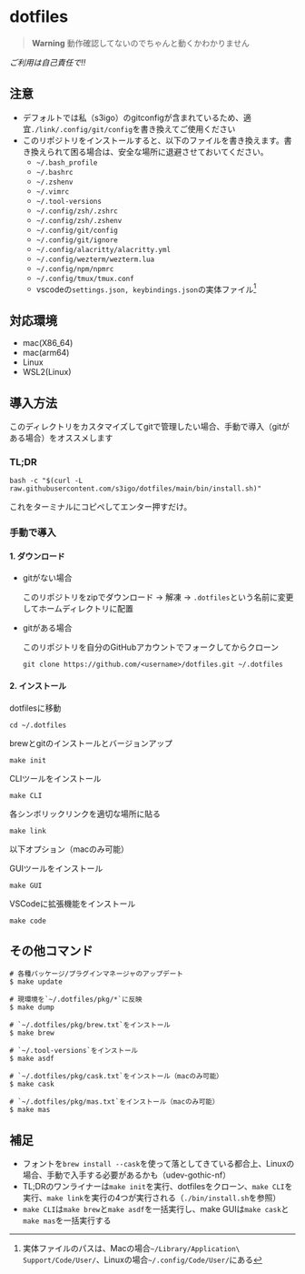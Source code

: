 # dotfiles

> **Warning**
> 動作確認してないのでちゃんと動くかわかりません

*ご利用は自己責任で!!*

## 注意

- デフォルトでは私（s3igo）のgitconfigが含まれているため、適宜`./link/.config/git/config`を書き換えてご使用ください
- このリポジトリをインストールすると、以下のファイルを書き換えます。書き換えられて困る場合は、安全な場所に退避させておいてください。
    - `~/.bash_profile`
    - `~/.bashrc`
    - `~/.zshenv`
    - `~/.vimrc`
    - `~/.tool-versions`
    - `~/.config/zsh/.zshrc`
    - `~/.config/zsh/.zshenv`
    - `~/.config/git/config`
    - `~/.config/git/ignore`
    - `~/.config/alacritty/alacritty.yml`
    - `~/.config/wezterm/wezterm.lua`
    - `~/.config/npm/npmrc`
    - `~/.config/tmux/tmux.conf`
    - vscodeの`settings.json, keybindings.json`の実体ファイル[^1]

## 対応環境

- mac(X86_64)
- mac(arm64)
- Linux
- WSL2(Linux)

## 導入方法

このディレクトリをカスタマイズしてgitで管理したい場合、手動で導入（gitがある場合）をオススメします

### TL;DR

```shell
bash -c "$(curl -L raw.githubusercontent.com/s3igo/dotfiles/main/bin/install.sh)"
```

これをターミナルにコピペしてエンター押すだけ。

### 手動で導入

#### 1. ダウンロード

- gitがない場合

    このリポジトリをzipでダウンロード -> 解凍 -> `.dotfiles`という名前に変更してホームディレクトリに配置

- gitがある場合

    このリポジトリを自分のGitHubアカウントでフォークしてからクローン

    ```shell
    git clone https://github.com/<username>/dotfiles.git ~/.dotfiles
    ```

#### 2. インストール

dotfilesに移動

```shell
cd ~/.dotfiles
```

brewとgitのインストールとバージョンアップ

```shell
make init
```

CLIツールをインストール

```shell
make CLI
```

各シンボリックリンクを適切な場所に貼る

```shell
make link
```

以下オプション（macのみ可能）

GUIツールをインストール

```shell
make GUI
```

VSCodeに拡張機能をインストール

```shell
make code
```

## その他コマンド

```shell
# 各種パッケージ/プラグインマネージャのアップデート
$ make update

# 現環境を`~/.dotfiles/pkg/*`に反映
$ make dump

# `~/.dotfiles/pkg/brew.txt`をインストール
$ make brew

# `~/.tool-versions`をインストール
$ make asdf

# `~/.dotfiles/pkg/cask.txt`をインストール（macのみ可能）
$ make cask

# `~/.dotfiles/pkg/mas.txt`をインストール（macのみ可能）
$ make mas
```

## 補足

- フォントを`brew install --cask`を使って落としてきている都合上、Linuxの場合、手動で入手する必要があるかも（udev-gothic-nf）
- TL;DRのワンライナーは`make init`を実行、dotfilesをクローン、`make CLI`を実行、`make link`を実行の4つが実行される（`./bin/install.sh`を参照）
- `make CLI`は`make brew`と`make asdf`を一括実行し、make GUIは`make cask`と`make mas`を一括実行する

[^1]: 実体ファイルのパスは、Macの場合`~/Library/Application\ Support/Code/User/`、Linuxの場合`~/.config/Code/User/`にある
